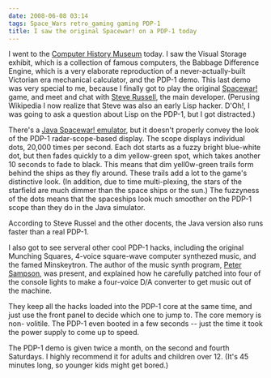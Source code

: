 ```yaml
---
date: 2008-06-08 03:14
tags: Space_Wars retro_gaming gaming PDP-1
title: I saw the original Spacewar! on a PDP-1 today
---
```


I went to the [Computer History Museum](http://www.computerhistory.org/)
today. I saw the Visual Storage exhibit, which is a collection of famous
computers, the Babbage Difference Engine, which is a very elaborate
reproduction of a never-actually-built Victorian era mechanical calculator,
and the PDP-1 demo. This last demo was very special to me, because I finally
got to play the original [Spacewar!](http://en.wikipedia.org/wiki/Spacewar%21)
game, and meet and chat with [Steve
Russell](http://en.wikipedia.org/wiki/Steve_Russell), the main developer.
(Perusing Wikipedia I now realize that Steve was also an early Lisp hacker.
D'Oh!, I was going to ask a question about Lisp on the PDP-1, but I got
distracted.)

There's a [Java Spacewar! emulator](http://spacewar.oversigma.com/), but it doesn't properly convey the
look of the PDP-1 radar-scope-based display. The scope displays individual
dots, 20,000 times per second. Each dot starts as a fuzzy bright blue-white
dot, but then fades quickly to a dim yellow-green spot, which takes another 10
seconds to fade to black. This means that dim yell0w-green trails form behind
the ships as they fly around. These trails add a lot to the game's distinctive
look. (In addition, due to time multi-plexing, the stars of the starfield are
much dimmer than the space ships or the sun.) The fuzzyness of the dots means
that the spaceships look much smoother on the PDP-1 scope than they do in the
Java simulator.

According to Steve Russel and the other docents, the Java
version also runs faster than a real PDP-1.

I also got to see serveral other
cool PDP-1 hacks, including the original Munching Squares, 4-voice square-wave
computer synthezed music, and the famed Minskeytron. The author of the music
synth program, [Peter
Sampson](http://www.computerhistory.org/pdp-1/index.php?f=theme&s=4&ss=5), was
present, and explained how he carefully patched into four of the console
lights to make a four-voice D/A converter to get music out of the machine.

They keep all the hacks loaded into the PDP-1 core at the same time, and just
use the front panel to decide which one to jump to. The core memory is non-
volitile. The PDP-1 even booted in a few seconds -- just the time it took the
power supply to come up to speed.

The PDP-1 demo is given twice a month, on
the second and fourth Saturdays. I highly recommend it for adults and children
over 12. (It's 45 minutes long, so younger kids might get bored.)
